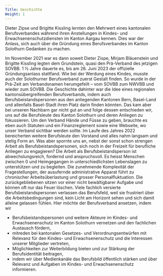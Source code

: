 ```yaml
---
Title: Geschichte
Weight: 1
---
```



Dieter Zipse und Brigitte Kissling lernten den Mehrwert eines kantonalen Berufsverbandes während ihren Anstellungen in Kindes- und Erwachsenenschutzdiensten im Kanton Aargau kennen. Dies war der Anlass, sich auch über die Gründung eines Berufsverbandes im Kanton Solothurn Gedanken zu machen.

Im November 2021 war es dann soweit Dieter Zispe, Mirjam Bläuenstein und Brigitte Kissling legten dem Grundstein, quasi den Prä-Verband des jetzigen SOVBB. 1 ½ Jahre dauerte es, bis am 26. Juni 2023 der offizielle Gründungsanlass stattfand. Wie bei der Werdung eines Kindes, musste auch der Solothurner Berufsverband zuerst Gestalt finden.
So wurde in der Prä-Zeit am Verbandsnamen herumgefeilt – vom SOVBB zum NWVBB und wieder zum SOVBB. Die Geschichte dahinter war die Idee eines regionalen kantonsübergreifenden Berufsverbands, indem auch Berufsbeistandspersonen aus den anliegenden Kantonen Bern, Basel-Land und allenfalls Basel-Stadt ihren Platz darin finden könnten. Das kam aber bei unseren Nachbarn gar nicht gut an und folge dessen entschieden wir, uns auf die Berufsleute des Kanton Solothurn und deren Anliegen zu fokussieren. 
Um den Verband Hände und Füsse zu geben, brauchte es eben auch Statuten und ein Finanzreglement sowie eine Webseite, wo unser Verband sichtbar werden sollte. Im Laufe des Jahres 2022 bereicherten weitere Berufsleute den Vorstand und alles nahm langsam und stetig Form an. 
Was aber spornte uns an, nebst der sonst schon strengen Arbeit als Berufsbeistandspersonen, sich noch in der Freizeit für berufliche Anliegen zu engagieren?
Die Arbeit als Berufsbeistandsperson ist abwechslungsreich, fordernd und anspruchsvoll. Es heisst Menschen zwischen 0 und Heimgegangen in unterschiedlichsten Lebenslagen zu unterstützen und zu begleiten. 
Die zunehmende Komplexität der Fragestellungen, der ausufernde administrative Apparat führt zu chronischer Arbeitsüberlastung und grosser Personalfluktuation. Die zurückgebliebenen sitzen vor einer nicht bewältigbarer Aufgabe und können oft nur das Feuer löschen. Viele fachlich versierte Berufsbeistandspersonen verlassen das Berufsfeld, weil sie frustriert über die Arbeitsbedingungen sind, kein Licht am Horizont sehen und sich damit alleine gelassen fühlen. 
Hier möchte der Berufsverband ansetzen, indem wir
- Berufsbeistandspersonen und weitere Akteure im Kindes- und Erwachsenenschutz im Kanton Solothurn vernetzen und den fachlichen Austausch fördern,
- mitreden bei kantonalen Gesetzes- und Verordnungsentwürfen mit Relevanz für den Kindes- und Erwachsenenschutz und die Interessen unserer Mitglieder vertreten,
- Möglichkeiten zur Weiterbildung bieten und zur Stärkung der Berufsidentität beitragen, 
- indem wir über Medienkanäle das Berufsbild öffentlich stärken und über Relevanz und Aufgaben im Kindes- und Erwachsenenschutz informieren. 
